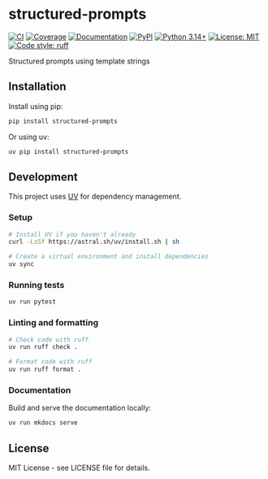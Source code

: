 # structured-prompts

[![CI](https://github.com/habemus-papadum/structured-prompts/actions/workflows/ci.yml/badge.svg)](https://github.com/habemus-papadum/structured-prompts/actions/workflows/ci.yml)
[![Coverage](https://raw.githubusercontent.com/habemus-papadum/structured-prompts/python-coverage-comment-action-data/badge.svg)](https://htmlpreview.github.io/?https://github.com/habemus-papadum/structured-prompts/blob/python-coverage-comment-action-data/htmlcov/index.html)
[![Documentation](https://img.shields.io/badge/Documentation-blue.svg)](https://habemus-papadum.github.io/structured-prompts/)
[![PyPI](https://img.shields.io/pypi/v/structured-prompts.svg)](https://pypi.org/project/structured-prompts/)
[![Python 3.14+](https://img.shields.io/badge/python-3.14+-blue.svg)](https://www.python.org/downloads/)
[![License: MIT](https://img.shields.io/badge/License-MIT-yellow.svg)](https://opensource.org/licenses/MIT)
[![Code style: ruff](https://img.shields.io/badge/code%20style-ruff-000000.svg)](https://github.com/astral-sh/ruff)

Structured prompts using template strings

## Installation

Install using pip:

```bash
pip install structured-prompts
```

Or using uv:

```bash
uv pip install structured-prompts
```

## Development

This project uses [UV](https://docs.astral.sh/uv/) for dependency management.

### Setup

```bash
# Install UV if you haven't already
curl -LsSf https://astral.sh/uv/install.sh | sh

# Create a virtual environment and install dependencies
uv sync
```

### Running tests

```bash
uv run pytest
```

### Linting and formatting

```bash
# Check code with ruff
uv run ruff check .

# Format code with ruff
uv run ruff format .
```

### Documentation

Build and serve the documentation locally:

```bash
uv run mkdocs serve
```

## License

MIT License - see LICENSE file for details.
